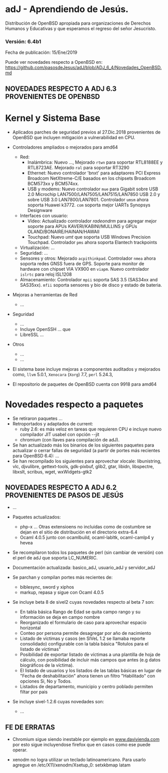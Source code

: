 # adJ - Aprendiendo de Jesús.
Distribución de OpenBSD apropiada para organizaciones de Derechos Humanos
y Educativas y que esperamos el regreso del señor Jesucristo.

### Versión: 6.4b1
Fecha de publicación: 15/Ene/2019

Puede ver novedades respecto a OpenBSD en:
  <https://github.com/pasosdeJesus/adJ/blob/ADJ_6_4/Novedades_OpenBSD.md>

## NOVEDADES RESPECTO A ADJ 6.3 PROVENIENTES DE OPENBSD

# Kernel y Sistema Base

* Aplicados parches de seguridad previos al 27.Dic.2018 provenientes de 
  OpenBSD que incluyen mitigación a vulnerabilidad en CPU.
* Controladores ampliados o mejorados para amd64
	* Red:
		* Inalámbrica: Nuevo ..., Mejorado `rtwn` para soportar 
	          RTL8188EE y RTL8723AE. Mejorado `ral` para soportar
		  RT3290
		* Ethernet: Nuevo controlador 'bnxt' para adaptaores PCI 
		  Express Broadcom NetXtreme-C/E basados en los chipsets 
		  Broadcom BCM573xx y BCM574xx.
		* USB y modems: Nuevo controlador `mue` para Gigabit sobre 			  USB 2.0 Microchip LAN7500/LAN7505/LAN7515/LAN7850 USB 2.0 y 
		  sobre USB 3.0 LAN7800/LAN7801. Controlador `umsm` ahora
	 	  soporta Huawei k3772. `com`  soporta mejor UARTs Synopsys 
		  Designware 
	* Interfaces con usuario:
		* Vídeo: Actualizado controlador *radeondrm* para agregar
 		  mejor soporte para APUs KAVERI/KABINI/MULLINS y GPUs 
		  OLAND/BONAIRE/HAINAN/HAWAII
		* Touchpad: Nuevo *umt* que soporta USB Windows Precision 
		  Touchpad. Controlador `pms` ahora soporta Elantech 
		  trackpoints
	* Virtualización: ...
	* Seguridad: ...
	* Sensores y otros: Mejorado `acpithinkpad`. Controlador `nmea` ahora 
	  soporta redes GNSS fuera de GPS. Soporte para monitor de hardware con
	  chipset VIA VX900  en `viapm`. Nuevo controlador `islrtc` para 
	  reloj ISL1208
	* Almacenamiento: Controlador `mpii` soporta SAS 3.5 (SAS34xx and 
	  SAS35xx).  `mfii` soporta sensores y bio de disco y estado de bateria.
	
* Mejoras a herramientas de Red
	* ...
* Seguridad
	* ...
	* Incluye OpenSSH ... que
	* LibreSSL ...

* Otros
	* ...
	* ...

* El sistema base incluye mejoras a componentes auditados y mejorados 
  como, ```llvm``` 5.0.1,  ```Xenocara``` (```Xorg```) 7.7, ```perl``` 5.24.3, 
* El repositorio de paquetes de OpenBSD cuenta con 9918 para amd64


# Novedades respecto a paquetes 

* Se retiraron paquetes ...
* Retroportados y adaptados de current: 
	* ruby 2.6: es más veloz en tareas que requieren CPU e incluye
		nuevo compilador JIT usabel con opción --jit
	*  chromium (con llaves para compilación de adJ).   
* Se han actualizado más los binarios de los siguientes paquetes para
  actualizar o cerrar fallas de seguridad (a partir de portes más recientes 
  para OpenBSD 6.4): ...
* Se han recompilado los siguientes para aprovechar xlocale: libunistring, 
  vlc, djvulibre, gettext-tools, gdk-pixbuf, glib2, gtar, libidn, 
  libspectre, libxslt, scribus, wget, wxWidgets-gtk2


## NOVEDADES RESPECTO A ADJ 6.2 PROVENIENTES DE PASOS DE JESÚS

* ...
* Paquetes actualizados:
	- php-x ...
		Otras extensioens
		no incluidas como de costumbre se dejan en el sitio de 
		distribución en el directorio extra-6.4
	- Ocaml 4.0.5 junto con ocamlbuild, ocaml-labltk, ocaml-camlp4 y hevea

* Se recompilaron todos los paquetes de perl (sin cambiar de versión) con
  el perl de adJ que soporta LC_NUMERIC.  

* Documentación actualizada: basico_adJ, usuario_adJ y servidor_adJ

* Se parchan y compilan portes más recientes de:
	- biblesync, sword y xiphos
	- markup, repasa y sigue con Ocaml 4.0.5

* Se incluye beta 8 de sivel2 cuyas novedades respecto al beta 7 son:
  * En tabla básica Rango de Edad se quita campo rango y su información se 
    deja en campo nombre
  * Reorganizado el formulario de caso para aprovechar espacio horizontal
  * Conteo por persona permite desagregar por año de nacimiento
  * Listado de víctimas y casos (en SIVeL 1.2 se llamaba reporte consolidado)
    configurable con la tabla básica "Rotulos para el listado de víctimas"
  * Posibilidad de exportar listado de víctimas a una plantilla
    de hoja de cálculo, con posibilidad de incluir más campos que antes (e.g
    datos biográficos de la víctima).
  * El listado de usuarios y los listados de las tablas básicas en lugar de 
    "Fecha de deshabilitación" ahora tienen un filtro "Habilitado" con 
    opciones Si, No y Todos.
  * Listados de departamento, municipio y centro poblado permiten filtar 
    por pais 

* Se incluye sivel-1.2.6 cuyas novedades son:
  * ...


## FE DE ERRATAS

- Chromium sigue siendo inestable por ejemplo en www.davivienda.com
  por esto sigue incluyendose firefox que en casos como ese puede operar.

- xenodm no logra utilizar un teclado latinoamericano.  Para usarlo
  agregue en /etc/X11/xenodm/Xsetup_0:
  setxkbmap latam

